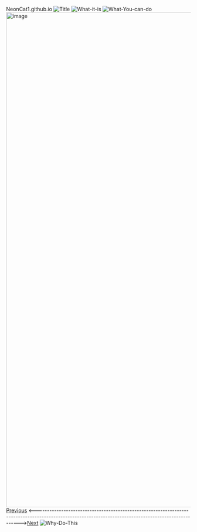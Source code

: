NeonCat1.github.io
![Title](https://github.com/user-attachments/assets/8d694465-3481-4a23-93d8-dfde47700cac)
![What-it-is](https://github.com/user-attachments/assets/e5bd1716-c966-4e28-970d-c4d3ab610a7e)
![What-You-can-do](https://github.com/user-attachments/assets/34987082-0b45-4920-a341-9d13c4b00670)
<img width="1346" alt="image" src="https://github.com/user-attachments/assets/365aadbd-d189-4957-b787-3532857a2dbc" />
[Previous](NeonCat.github.io) <----------------------------------------------------------------------------------------------------------------------------------------------------->[Next](/a)
![Why-Do-This](https://github.com/user-attachments/assets/256480e5-4a46-493c-b060-ef33f14fe7aa)

